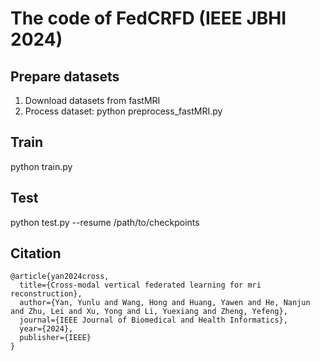 # The code of FedCRFD (IEEE JBHI 2024)

## Prepare datasets
1. Download datasets from fastMRI
2. Process dataset:
python preprocess_fastMRI.py

## Train
python train.py

## Test
python test.py --resume /path/to/checkpoints


## Citation

```
@article{yan2024cross,
  title={Cross-modal vertical federated learning for mri reconstruction},
  author={Yan, Yunlu and Wang, Hong and Huang, Yawen and He, Nanjun and Zhu, Lei and Xu, Yong and Li, Yuexiang and Zheng, Yefeng},
  journal={IEEE Journal of Biomedical and Health Informatics},
  year={2024},
  publisher={IEEE}
}
```
